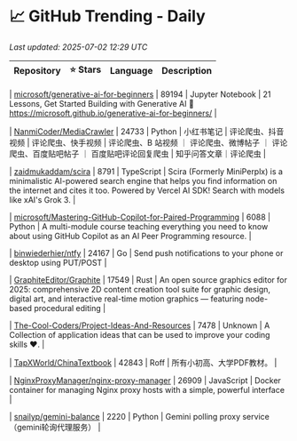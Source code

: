 # 📈 GitHub Trending - Daily

_Last updated: 2025-07-02 12:29 UTC_

| Repository | ⭐ Stars | Language | Description |
|------------|--------:|----------|-------------|

| [microsoft/generative-ai-for-beginners](https://github.com/microsoft/generative-ai-for-beginners) | 89194 | Jupyter Notebook | 21 Lessons, Get Started Building with Generative AI 🔗 https://microsoft.github.io/generative-ai-for-beginners/ |

| [NanmiCoder/MediaCrawler](https://github.com/NanmiCoder/MediaCrawler) | 24733 | Python | 小红书笔记 | 评论爬虫、抖音视频 | 评论爬虫、快手视频 | 评论爬虫、B 站视频 ｜ 评论爬虫、微博帖子 ｜ 评论爬虫、百度贴吧帖子 ｜ 百度贴吧评论回复爬虫 | 知乎问答文章｜评论爬虫 |

| [zaidmukaddam/scira](https://github.com/zaidmukaddam/scira) | 8791 | TypeScript | Scira (Formerly MiniPerplx) is a minimalistic AI-powered search engine that helps you find information on the internet and cites it too. Powered by Vercel AI SDK! Search with models like xAI's Grok 3. |

| [microsoft/Mastering-GitHub-Copilot-for-Paired-Programming](https://github.com/microsoft/Mastering-GitHub-Copilot-for-Paired-Programming) | 6088 | Python | A multi-module course teaching everything you need to know about using GitHub Copilot as an AI Peer Programming resource. |

| [binwiederhier/ntfy](https://github.com/binwiederhier/ntfy) | 24167 | Go | Send push notifications to your phone or desktop using PUT/POST |

| [GraphiteEditor/Graphite](https://github.com/GraphiteEditor/Graphite) | 17549 | Rust | An open source graphics editor for 2025: comprehensive 2D content creation tool suite for graphic design, digital art, and interactive real-time motion graphics — featuring node-based procedural editing |

| [The-Cool-Coders/Project-Ideas-And-Resources](https://github.com/The-Cool-Coders/Project-Ideas-And-Resources) | 7478 | Unknown | A Collection of application ideas that can be used to improve your coding skills ❤. |

| [TapXWorld/ChinaTextbook](https://github.com/TapXWorld/ChinaTextbook) | 42843 | Roff | 所有小初高、大学PDF教材。 |

| [NginxProxyManager/nginx-proxy-manager](https://github.com/NginxProxyManager/nginx-proxy-manager) | 26909 | JavaScript | Docker container for managing Nginx proxy hosts with a simple, powerful interface |

| [snailyp/gemini-balance](https://github.com/snailyp/gemini-balance) | 2220 | Python | Gemini polling proxy service （gemini轮询代理服务） |
